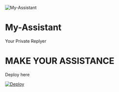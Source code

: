 ![My-Assistant](https://telegra.ph/file/3dc8ab85267ba245e921c.jpg)

# My-Assistant

Your Private Replyer

# MAKE YOUR ASSISTANCE

Deploy here

[![Deploy](https://www.herokucdn.com/deploy/button.svg)](https://heroku.com/deploy?template=https://github.com/praveen28624/My-Assistant)
